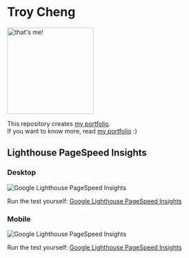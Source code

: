 # Troy Cheng

<img src="assets/img/headshot.png" alt="that's me!" width="200"/>

This repository creates [my portfolio](https://alonkellner.com).  
If you want to know more, read [my portfolio](https://alonkellner.com) :)

## Lighthouse PageSpeed Insights

### Desktop

![Google Lighthouse PageSpeed Insights](lighthouse_results/desktop/pagespeed.svg)

Run the test yourself: [Google Lighthouse PageSpeed Insights](https://pagespeed.web.dev/report?url=https%3A%2F%2Falonkellner.com%2F&form_factor=desktop)

### Mobile

![Google Lighthouse PageSpeed Insights](lighthouse_results/mobile/pagespeed.svg)

Run the test yourself: [Google Lighthouse PageSpeed Insights](https://pagespeed.web.dev/report?url=https%3A%2F%2Falonkellner.com%2F&form_factor=mobile)
